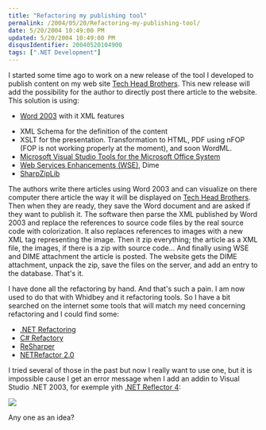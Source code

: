 ```yaml
---
title: "Refactoring my publishing tool"
permalink: /2004/05/20/Refactoring-my-publishing-tool/
date: 5/20/2004 10:49:00 PM
updated: 5/20/2004 10:49:00 PM
disqusIdentifier: 20040520104900
tags: [".NET Development"]
---
```

I started some time ago to work on a new release of the tool I developed to publish content on my web site [Tech Head Brothers](http://www.techheadbrothers.com "Tech Head Brothers"). This new release will add the possibility for the author to directly post there article to the website.<br>This solution is using:

*   [Word 2003](http://msdn.microsoft.com/office/understanding/word/) with it XML features
<!-- more -->
*   XML Schema for the definition of the content
*   XSLT for the presentation. Transformation to HTML, PDF using nFOP (FOP is not working properly at the moment), and soon WordML.
*   [Microsoft Visual Studio Tools for the Microsoft Office System](http://msdn.microsoft.com/vstudio/office/default.aspx)
*   [Web Services Enhancements (WSE)](http://msdn.microsoft.com/webservices/building/wse/default.aspx), Dime
*   [SharpZipLib](http://www.icsharpcode.net/OpenSource/SharpZipLib/Default.aspx)


The authors write there articles using Word 2003 and can visualize on there computer there article the way it will be displayed on [Tech Head Brothers](http://www.techheadbrothers.com "Tech Head Brothers"). Then when they are ready, they save the Word document and are asked if they want to publish it. The software then parse the XML published by Word 2003 and replace the references to source code files by the real source code with colorization. It also replaces references to images with a new XML tag representing the image. Then it zip everything; the article as a XML file, the images, if there is a zip with source code... And finally using WSE and DIME attachment the article is posted. The website gets the DIME attachment, unpack the zip, save the files on the server, and add an entry to the database. That's it.

I have done all the refactoring by hand. And that's such a pain. I am now used to do that with Whidbey and it refactoring tools. So I have a bit searched on the internet some tools that will match my need concerning refactoring and I could find some:

*   [.NET Refactoring](http://dotnetrefactoring.com/)
*   [C# Refactory](http://www.xtreme-simplicity.net/)
*   [ReSharper](http://www.jetbrains.com/resharper/index.html)
*   [NETRefactor 2.0](http://www.knowdotnet.com/articles/netrefactorproducthome.html)


I tried several of those in the past but now I really want to use one, but it is impossible cause I get an error message when I add an addin to Visual Studio .NET 2003, for exemple yith [.NET Reflector 4](http://www.aisto.com/roeder/DotNet/):

![](/images/2004/vserror.png)

Any one as an idea?
